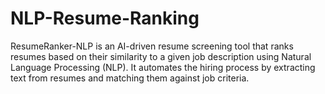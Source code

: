 # NLP-Resume-Ranking
ResumeRanker-NLP is an AI-driven resume screening tool that ranks resumes based on their similarity to a given job description using Natural Language Processing (NLP). It automates the hiring process by extracting text from resumes and matching them against job criteria.
